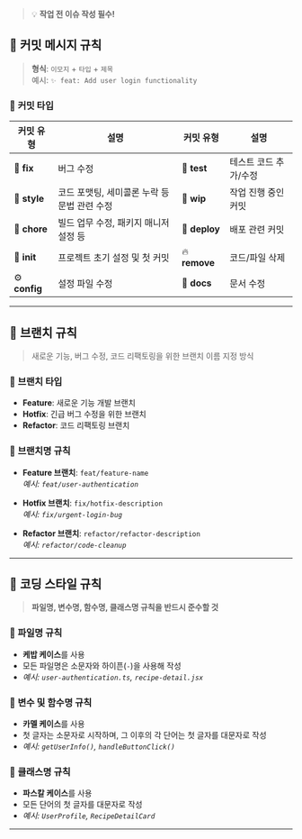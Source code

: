 > 💡 **작업 전 이슈 작성 필수!**

## 🌟 **커밋 메시지 규칙**

> **형식**: `이모지` + `타입` + `제목`  
> 예시: `✨ feat: Add user login functionality`

### 📌 **커밋 타입**

| 커밋 유형     | 설명                                         | 커밋 유형     | 설명                  |
| ------------- | -------------------------------------------- | ------------- | --------------------- |
| 🐛 **fix**    | 버그 수정                                    | 🧪 **test**   | 테스트 코드 추가/수정 |
| 🎨 **style**  | 코드 포맷팅, 세미콜론 누락 등 문법 관련 수정 | 🚧 **wip**    | 작업 진행 중인 커밋   |
| 🔨 **chore**  | 빌드 업무 수정, 패키지 매니저 설정 등        | 🚀 **deploy** | 배포 관련 커밋        |
| 🎉 **init**   | 프로젝트 초기 설정 및 첫 커밋                | 🔥 **remove** | 코드/파일 삭제        |
| ⚙️ **config** | 설정 파일 수정                               | 📝 **docs**   | 문서 수정             |

---

## 🌿 **브랜치 규칙**

> 새로운 기능, 버그 수정, 코드 리팩토링을 위한 브랜치 이름 지정 방식

### 📌 **브랜치 타입**

- **Feature**: 새로운 기능 개발 브랜치
- **Hotfix**: 긴급 버그 수정을 위한 브랜치
- **Refactor**: 코드 리팩토링 브랜치

### 📌 **브랜치명 규칙**

- **Feature 브랜치**: `feat/feature-name`  
  _예시: `feat/user-authentication`_

- **Hotfix 브랜치**: `fix/hotfix-description`  
  _예시: `fix/urgent-login-bug`_

- **Refactor 브랜치**: `refactor/refactor-description`  
  _예시: `refactor/code-cleanup`_

---

## 📄 **코딩 스타일 규칙**

> **파일명, 변수명, 함수명, 클래스명 규칙을 반드시 준수할 것**

### 📌 **파일명 규칙**

- **케밥 케이스**를 사용
- 모든 파일명은 소문자와 하이픈(`-`)을 사용해 작성
- _예시: `user-authentication.ts`, `recipe-detail.jsx`_

### 📌 **변수 및 함수명 규칙**

- **카멜 케이스**를 사용
- 첫 글자는 소문자로 시작하며, 그 이후의 각 단어는 첫 글자를 대문자로 작성
- _예시: `getUserInfo()`, `handleButtonClick()`_

### 📌 **클래스명 규칙**

- **파스칼 케이스**를 사용
- 모든 단어의 첫 글자를 대문자로 작성
- _예시: `UserProfile`, `RecipeDetailCard`_

---

